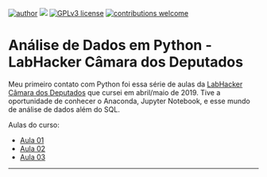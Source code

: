 [![author](https://img.shields.io/badge/author-casbjr-red)](https://www.linkedin.com/in/casbjr) [![](https://img.shields.io/badge/python-3.7+-blue.svg)](https://www.python.org/downloads/release/python-365/) [![GPLv3 license](https://img.shields.io/badge/License-GPLv3-blue.svg)](http://perso.crans.org/besson/LICENSE.html) [![contributions welcome](https://img.shields.io/badge/contributions-welcome-brightgreen.svg?style=flat)](https://github.com/casbjr/data_science/issues)

# Análise de Dados em Python - LabHacker Câmara dos Deputados

Meu primeiro contato com Python foi essa série de aulas da [LabHacker Câmara dos Deputados](http://labhackercd.leg.br/) que cursei em abril/maio de 2019. Tive a oportunidade de conhecer o Anaconda, Jupyter Notebook, e esse mundo de análise de dados além do SQL.

Aulas do curso:

* [Aula 01](https://youtu.be/W_Bz7M91R1Q)
* [Aula 02](https://youtu.be/2oZHg3HOtcY)
* [Aula 03](https://youtu.be/zpNtiJsJ7KY)

---
